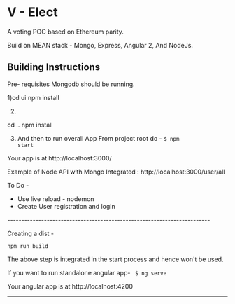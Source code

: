 <h1>V - Elect</h1>

A voting POC based on Ethereum parity.

Build on MEAN stack - Mongo, Express, Angular 2, And NodeJs.

<h2> Building Instructions</h2>

Pre- requisites
Mongodb should be running.


1)cd ui 
npm install

2) 
cd ..
npm install 
 
3) And then  to run overall App
From project root do - 
<code>$ npm start</code>

Your app is at
http://localhost:3000/


Example of Node API with Mongo Integrated :
http://localhost:3000/user/all

To Do -
<ul>
<li>Use live reload - nodemon </li>
<li>Create User registration and login </li>
</ul>
------------------------------------------------------------------------

Creating a dist -

<code>npm run build</code>

The above step is integrated in the start process and hence won't be used.

If you want to run standalone angular app-
<code> $ ng serve </code>

Your angular app is at
http://localhost:4200

-------------------------------------------------------------------------





